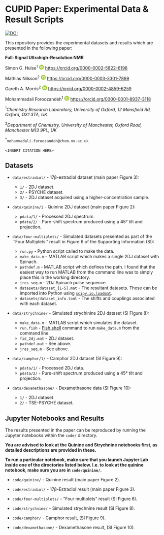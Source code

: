 # CUPID Paper: Experimental Data & Result Scripts

[![DOI](https://zenodo.org/badge/814870133.svg)](https://zenodo.org/badge/latestdoi/814870133)

This repository provides the experimental datasets and results which are
presented in the following paper:

**Full-Signal Ultrahigh-Resolution NMR**

Simon G. Hulse<sup>1</sup> ![ORCID](ORCID-iD_icon_16x16.png) https://orcid.org/0000-0002-5822-6198

Mathias Nilsson<sup>2</sup> ![ORCID](ORCID-iD_icon_16x16.png) https://orcid.org/0000-0003-3301-7899

Gareth A. Morris<sup>2</sup> ![ORCID](ORCID-iD_icon_16x16.png) https://orcid.org/0000-0002-4859-6259

Mohammadali Foroozandeh<sup>1</sup> ![ORCID](ORCID-iD_icon_16x16.png) https://orcid.org/0000-0001-8937-3118

<sup>1</sup>*Chemistry Research Laboratory, University of Oxford, 12 Mansfield Rd, Oxford, OX1 3TA, UK*

<sup>2</sup>*Department of Chemistry, University of Manchester, Oxford Road, Manchester M13 9PL, UK*

<sup>*</sup>`mohammadali.foroozandeh@chem.ox.ac.uk`

`<INSERT CITATION HERE>`

## Datasets

* `data/estradiol/` - 17β-estradiol dataset (main paper Figure 3):

    - `1/` - 2DJ dataset.
    - `2/` - PSYCHE dataset.
    - `3/` - 2DJ dataset acquired using a higher-concentration sample.

* `data/quinine/1` - Quinine 2DJ dataset (main paper Figure 2):

    - `pdata/1/` - Processed 2DJ spectrum.
    - `pdata/2/` - Pure-shift spectrum produced using a 45° tilt and projection.

* `data/four-multiplets/` - Simulated datasets presented as part of
  the ``Four Multiplets'' result in Figure 6 of the Supporting Information (SI):

    - `run.py` - Python script called to make the data.
    - `make_data.m` - MATLAB script which makes a single 2DJ dataset with Spinach.
    - `pathdef.m` - MATLAB script which defines the path. I found that the
      easiest way to run MATLAB from the command line was to simply place this
      in the working directory.
    - `jres_seq.m` - 2DJ Spinach pulse sequence.
    - `datasets/dataset_[1-5].mat` - The resultant datasets. These can be
      imported into Python using [`scipy.io.loadmat`](https://docs.scipy.org/doc/scipy/reference/generated/scipy.io.loadmat.html).
    - `datasets/dataset_info.toml` - The shifts and couplings associated with
      each dataset.

* `data/strychnine/` - Simulated strychinine 2DJ dataset (SI Figure 8):

    - `make_data.m` - MATLAB script which simulates the dataset.
    - `run.fish` - [Fish shell](https://fishshell.com/) command to run
      `make_data.m` from the command line.
    - `fid_2dj.mat` - 2DJ dataset.
    - `pathdef.mat` - See above.
    - `jres_seq.m` - See above.

* `data/camphor/1/` - Camphor 2DJ dataset (SI Figure 9):

    - `pdata/1/` - Processed 2DJ data.
    - `pdata/2/` - Pure-shift spectrum produced using a 45° tilt and projection.

* `data/dexamethasone/` - Dexamethasone data (SI Figure 10):

    - `1/` - 2DJ dataset.
    - `2/` - TSE-PSYCHE dataset.

## Jupyter Notebooks and Results

The results presented in the paper can be reproduced by running the Jupyter
notebooks within the `code/` directory.

**You are advised to look at the Quinine and Strychnine notebooks first, as
detailed descriptions are provided in these.**

**To run a particular notebook, make sure that you launch Jupyter Lab inside
one of the directories listed below. I.e. to look at the quinine notebook, make
sure you are in `code/quinine/`.**

* `code/quinine/` - Quinine result (main paper Figure 2).

* `code/estradiol/` - 17β-Estradiol result (main paper Figure 3).

* `code/four-multiplets/` - "Four multiplets" result (SI Figure 6).

* `code/strychnine/` - Simulated strychnine result (SI Figure 8).

* `code/camphor/` - Camphor result, (SI Figure 9).

* `code/dexamethasone/` - Dexamethasone result, (SI Figure 10).

